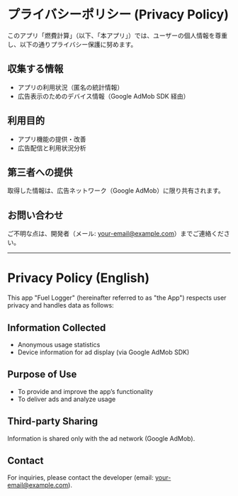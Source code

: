 # プライバシーポリシー (Privacy Policy)

このアプリ「燃費計算」（以下、「本アプリ」）では、ユーザーの個人情報を尊重し、以下の通りプライバシー保護に努めます。

## 収集する情報
- アプリの利用状況（匿名の統計情報）
- 広告表示のためのデバイス情報（Google AdMob SDK 経由）

## 利用目的
- アプリ機能の提供・改善
- 広告配信と利用状況分析

## 第三者への提供
取得した情報は、広告ネットワーク（Google AdMob）に限り共有されます。

## お問い合わせ
ご不明な点は、開発者（メール: your-email@example.com）までご連絡ください。

---

# Privacy Policy (English)

This app "Fuel Logger" (hereinafter referred to as "the App") respects user privacy and handles data as follows:

## Information Collected
- Anonymous usage statistics
- Device information for ad display (via Google AdMob SDK)

## Purpose of Use
- To provide and improve the app’s functionality
- To deliver ads and analyze usage

## Third-party Sharing
Information is shared only with the ad network (Google AdMob).

## Contact
For inquiries, please contact the developer (email: your-email@example.com).
